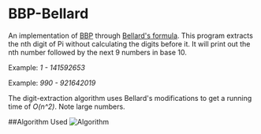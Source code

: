 BBP-Bellard
===========

An implementation of [BBP](http://en.wikipedia.org/wiki/Bailey%E2%80%93Borwein%E2%80%93Plouffe_formula) through [Bellard's formula](http://bellard.org/pi/). 
This program extracts the nth digit of Pi without calculating the digits before it.
It will print out the nth number followed by the next 9 numbers in base 10. 

Example: _1 - 141592653_ 

Example: _990 - 921642019_ 

The digit-extraction algorithm uses Bellard's modifications to get a running time of _O(n^2)_. Note large numbers.

##Algorithm Used
![Algorithm](http://i.imgur.com/6wuHrsF.png)

